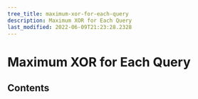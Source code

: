 ```yaml
---
tree_title: maximum-xor-for-each-query
description: Maximum XOR for Each Query
last_modified: 2022-06-09T21:23:28.2328
---
```


# Maximum XOR for Each Query

## Contents
